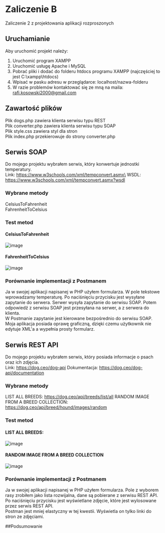 # Zaliczenie B
Zaliczenie 2 z projektowania aplikacji rozproszonych

## Uruchamianie

Aby uruchomić projekt należy:
1. Uruchomić program XAMPP
2. Uruchomić usługę Apache i MySQL
3. Pobrać pliki i dodać do folderu htdocs programu XAMPP (najczęściej to jest C:\xampp\htdocs)
4. Wpisać w pasku adresu w przeglądarce: localhost/nazwa-folderu
5. W razie problemów kontaktować się ze mną na maila: rafi.kosowski2000@gmail.com  

## Zawartość plików 
Plik dogs.php zawiera klienta serwisu typu REST \
Plik converter.php zawiera klienta serwisu typu SOAP \
Plik style.css zawiera styl dla stron \
Plik index.php przekierowuje do strony converter.php 


## Serwis SOAP

Do mojego projektu wybrałem serwis, który konwertuje jednostki temperatury. \
Link: https://www.w3schools.com/xml/tempconvert.asmx\
WSDL: https://www.w3schools.com/xml/tempconvert.asmx?wsdl

### Wybrane metody 
CelsiusToFahrenheit \
FahrenheitToCelsius

### Test metod 
#### CelsiusToFahrenheit
![image](https://user-images.githubusercontent.com/47899050/212658256-b9d9f8c4-e652-475a-bd8c-4d4126cff15b.png)

#### FahrenheitToCelsius
![image](https://user-images.githubusercontent.com/47899050/212658716-14484734-f150-4644-84a1-8b27e28be5d7.png)


### Porównanie implementacji z Postmanem 
Ja w swojej aplikacji napisanej w PHP użyłem formularza. W pole tekstowe wprowadzamy temperaturę. Po naciśnięciu przycisku jest wysyłane zapytanie do serwera. Serwer wysyła zapytanie do serwisu SOAP. Potem odpowiedź z serwisu SOAP jest przesyłana na serwer, a z serwera do klienta.\
W Postmanie zapytanie jest kierowane bezpośrednio do serwisu SOAP. 
Moja aplikacja posiada oprawę graficzną, dzięki czemu użytkownik nie edytuje XML'a a wypełnia prosty formularz.


## Serwis REST API

Do mojego projektu wybrałem serwis, który posiada informacje o psach oraz ich zdjęcia. \
Link: https://dog.ceo/dog-api
Dokumentacja: https://dog.ceo/dog-api/documentation

### Wybrane metody 
LIST ALL BREEDS: https://dog.ceo/api/breeds/list/all
RANDOM IMAGE FROM A BREED COLLECTION: https://dog.ceo/api/breed/hound/images/random

### Test metod 
#### LIST ALL BREEDS:
![image](https://user-images.githubusercontent.com/47899050/212665015-3056261e-6acf-4a4e-b248-11d87789daf5.png)


#### RANDOM IMAGE FROM A BREED COLLECTION
![image](https://user-images.githubusercontent.com/47899050/212665150-7719f250-f41c-4fdc-8413-fef83b45aad3.png)



### Porównanie implementacji z Postmanem 
Ja w swojej aplikacji napisanej w PHP użyłem formularza. Pole z wyborem rasy zrobiłem jako lista rozwijalna, dane są pobierane z serwisu REST API. Po naciśnięciu przycisku jest wyświetlane zdjęcie, które jest wylosowane przez serwis REST API.\
Postman jest mniej elastyczny w tej kwestii. Wyświetla on tylko linki do stron ze zdjęciami.

##Podsumowanie


